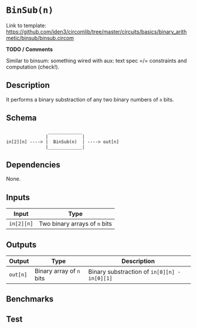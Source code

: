 # `BinSub(n)`

Link to template:
https://github.com/iden3/circomlib/tree/master/circuits/basics/binary_arithmetic/binsub/binsub.circom

**TODO / Comments**

Similar to binsum: something wired with aux: text spec =/= constraints and computation (check!).

## Description

It performs a binary substraction of any two binary numbers of `n` bits.

<!--

This component creates a binary substraction.

Main Constraint:
   (in[0][0]     * 2^0  +  in[0][1]     * 2^1  + ..... + in[0][n-1]    * 2^(n-1))  +
 +  2^n
 - (in[1][0]     * 2^0  +  in[1][1]     * 2^1  + ..... + in[1][n-1]    * 2^(n-1))
 ===
   out[0] * 2^0  + out[1] * 2^1 +   + out[n-1] *2^(n-1) + aux


    out[0]     * (out[0] - 1) === 0
    out[1]     * (out[0] - 1) === 0
    .
    .
    .
    out[n-1]   * (out[n-1] - 1) === 0
    aux * (aux-1) == 0

-->

## Schema

```
                _____________     
               |             |
in[2][n] ----> |  BinSub(n)  | ----> out[n]
               |_____________|     
```

## Dependencies

None. 

## Inputs

| Input              | Type                                 |
| -------------      | -------------                    | 
| `in[2][n]`         | Two binary arrays of `n` bits    |


## Outputs

| Output           | Type               | Description               |
| -------------    | -------------                | ----------      | 
| `out[n]`      | Binary array of `n` bits  | Binary substraction of `in[0][n] - in[0][1]` |
## Benchmarks 

## Test